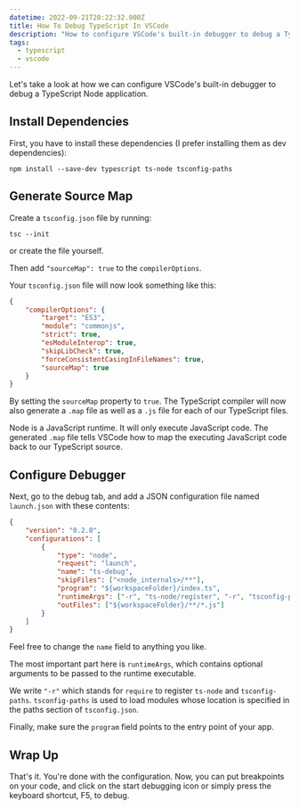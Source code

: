 ```yaml
---
datetime: 2022-09-21T20:22:32.000Z
title: How To Debug TypeScript In VSCode
description: "How to configure VSCode's built-in debugger to debug a TypeScript Node application."
tags:
  - typescript
  - vscode
---
```


Let's take a look at how we can configure VSCode's built-in debugger to debug a TypeScript Node application.

## Install Dependencies

First, you have to install these dependencies (I prefer installing them as dev dependencies):

```
npm install --save-dev typescript ts-node tsconfig-paths
```

## Generate Source Map

Create a `tsconfig.json` file by running:

```
tsc --init
```

or create the file yourself.

Then add `"sourceMap": true` to the `compilerOptions`.

Your `tsconfig.json` file will now look something like this:

```json
{
	"compilerOptions": {
		"target": "ES3",
		"module": "commonjs",
		"strict": true,
		"esModuleInterop": true,
		"skipLibCheck": true,
		"forceConsistentCasingInFileNames": true,
		"sourceMap": true
	}
}
```

By setting the `sourceMap` property to `true`. The TypeScript compiler will now also generate a `.map` file as well as a `.js` file for each of our TypeScript files.

Node is a JavaScript runtime. It will only execute JavaScript code. The generated `.map` file tells VSCode how to map the executing JavaScript code back to our TypeScript source.

## Configure Debugger

Next, go to the debug tab, and add a JSON configuration file named `launch.json` with these contents:

```json
{
	"version": "0.2.0",
	"configurations": [
		{
			"type": "node",
			"request": "launch",
			"name": "ts-debug",
			"skipFiles": ["<node_internals>/**"],
			"program": "${workspaceFolder}/index.ts",
			"runtimeArgs": ["-r", "ts-node/register", "-r", "tsconfig-paths/register"],
			"outFiles": ["${workspaceFolder}/**/*.js"]
		}
	]
}
```

Feel free to change the `name` field to anything you like.

The most important part here is `runtimeArgs`, which contains optional arguments to be passed to the runtime executable.

We write `"-r"` which stands for `require` to register `ts-node` and `tsconfig-paths`. `tsconfig-paths` is used to load modules whose location is specified in the paths section of `tsconfig.json`.

Finally, make sure the `program` field points to the entry point of your app.

## Wrap Up

That's it. You're done with the configuration. Now, you can put breakpoints on your code, and click on the start debugging icon or simply press the keyboard shortcut, F5, to debug.

